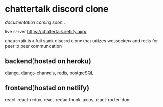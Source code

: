 # chattertalk discord clone
*documentation coming soon...*

live server
https://chattertalk.netlify.app/

chattertalk is a full stack discord clone that utilizes websockets and redis for peer to peer communication

## backend(hosted on heroku)
django, django-channels, redis, postgreSQL

## frontend(hosted on netlify)
react, react-redux, react-redux-thunk, axios, react-router-dom
